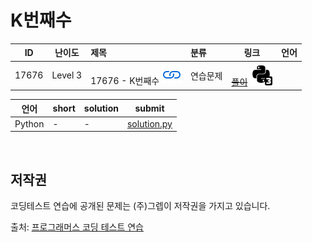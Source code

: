 # K번째수

| ID    | 난이도  | 제목                                                                                                         | 분류     | 링크                                                                                                                   | 언어 |
| ----- | ------- | :----------------------------------------------------------------------------------------------------------- | :------- | ---------------------------------------------------------------------------------------------------------------------- | ---- |
| 17676 | Level 3 | 17676 - K번째수 [![문제](/assets/link.svg)](https://school.programmers.co.kr/learn/courses/30/lessons/17676) | 연습문제 | [~~풀이~~](/solutions/추석%20트래픽/README.md) [![python3](/assets/python3.svg)](/solutions/추석%20트래픽/solution.py) |      | [![python3](/assets/python3.svg)](solution.py) |

| 언어   | short | solution | submit                     |
| ------ | ----- | -------- | -------------------------- |
| Python | -     | -        | [solution.py](solution.py) |

<br>

## 저작권

코딩테스트 연습에 공개된 문제는 (주)그렙이 저작권을 가지고 있습니다.

출처: [프로그래머스 코딩 테스트 연습](https://programmers.co.kr/learn/challenges)
